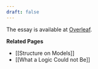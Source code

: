 ```yaml
---
draft: false
---
```

The essay is available at [Overleaf](https://www.overleaf.com/read/ksmrwvbnmrht#a015c0).

**Related Pages**
- [[Structure on Models]]
- [[What a Logic Could not Be]]
